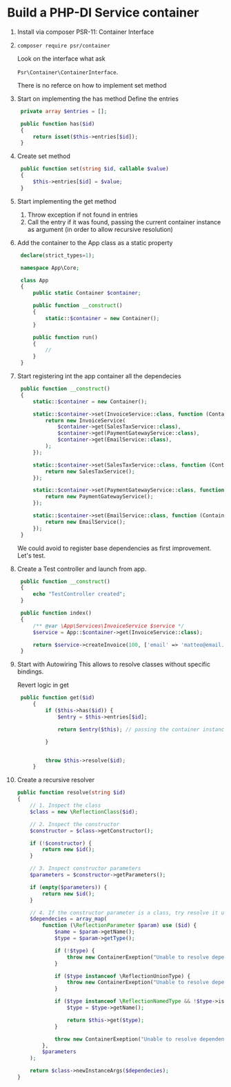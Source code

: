 # Build a PHP-DI Service container

1. Install via composer PSR-11: Container Interface
2. 
   `composer require psr/container`

   Look on the interface what ask
   
   `Psr\Container\ContainerInterface`.
   
   There is no referce on how to implement set method

3. Start on implementing the has method
   Define the entries  

   ```php
    private array $entries = [];

    public function has($id)
    {
        return isset($this->entries[$id]);
    }
   ```

4. Create set method
   ```php
    public function set(string $id, callable $value)
    {
        $this->entries[$id] = $value;
    }
   ```

5. Start implementing the get method
   1. Throw exception if not found in entries
   2. Call the entry if it was found, passing the current container instance as argument (in order to allow recursive resolution)

6. Add the container to the App class as a static property
   ```php
    declare(strict_types=1);

    namespace App\Core;

    class App
    {
        public static Container $container;

        public function __construct()
        {
            static::$container = new Container();
        }

        public function run()
        {
            //
        }
    }
    ```

7. Start registering int the app container all the dependecies
   ```php
    public function __construct()
    {
        static::$container = new Container();

        static::$container->set(InvoiceService::class, function (Container $container) {
            return new InvoiceService(
                $container->get(SalesTaxService::class),
                $container->get(PaymentGatewayService::class),
                $container->get(EmailService::class),
            );
        });

        static::$container->set(SalesTaxService::class, function (Container $container) {
            return new SalesTaxService();
        });

        static::$container->set(PaymentGatewayService::class, function (Container $container) {
            return new PaymentGatewayService();
        });

        static::$container->set(EmailService::class, function (Container $container) {
            return new EmailService();
        });
    }
   ```
   We could avoid to register base dependencies as first improvement.
   Let's test.

8. Create a Test controller and launch from app.
   ```php
    public function __construct()
    {
        echo "TestController created";
    }

    public function index()
    {
        /** @var \App\Services\InvoiceService $service */
        $service = App::$container->get(InvoiceService::class);

        return $service->createInvoice(100, ['email' => 'matteo@email.com', 'name' => 'Matteo']);
    }
   ```

9. Start with Autowiring
   This allows to resolve classes without specific bindings.

   Revert logic in get
   ```php
    public function get($id)
        {
            if ($this->has($id)) {
                $entry = $this->entries[$id];

                return $entry($this); // passing the container instance as argument.

            }


            throw $this->resolve($id);
        }
   ```

10. Create a recursive resolver
    ```php
    public function resolve(string $id)
    {
        // 1. Inspect the class
        $class = new \ReflectionClass($id);

        // 2. Inspect the constructor
        $constructor = $class->getConstructor();

        if (!$constructor) {
            return new $id();
        }

        // 3. Inspect constructor parameters
        $parameters = $constructor->getParameters();

        if (empty($parameters)) {
            return new $id();
        }

        // 4. If the constructor parameter is a class, try resolve it using container
        $dependecies = array_map(
            function (\ReflectionParameter $param) use ($id) {
                $name = $param->getName();
                $type = $param->getType();

                if (!$type) {
                    throw new ContainerExeption("Unable to resolve dependency for class $id");
                }

                if ($type instanceof \ReflectionUnionType) {
                    throw new ContainerExeption("Unable to resolve dependency for class $id");
                }

                if ($type instanceof \ReflectionNamedType && !$type->isBuiltin()) {
                    $type = $type->getName();

                    return $this->get($type);
                }

                throw new ContainerExeption("Unable to resolve dependency for class $id");
            },
            $parameters
        );

        return $class->newInstanceArgs($dependecies);
    }
    ```

